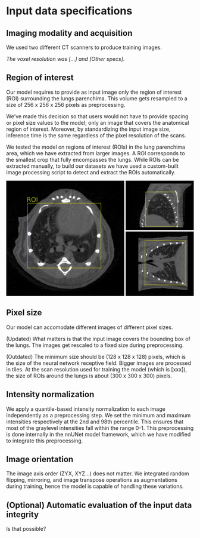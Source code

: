 # Input data specifications

## Imaging modality and acquisition

We used two different CT scanners to produce training images.

*The voxel resolution was [...] and [Other specs]*.

## Region of interest

Our model requires to provide as input image only the region of interest (ROI) surrounding the lungs parenchima. This volume gets resampled to a size of 256 x 256 x 256 pixels as preprocessing.

We've made this decision so that users would not have to provide spacing or pixel size values to the model; only an image that covers the anatomical region of interest. Moreover, by standardizing the input image size, inference time is the same regardless of the pixel resolution of the scans.

We tested the model on regions of interest (ROIs) in the lung parenchima area, which we have extracted from larger images. A ROI corresponds to the smallest crop that fully encompasses the lungs. While ROIs can be extracted manually, to build our datasets we have used a custom-built image processing script to detect and extract the ROIs automatically.

![ROI illustration](../images/roi_demo.png)

## Pixel size

Our model can accomodate different images of different pixel sizes.

(Updated) What matters is that the input image covers the bounding box of the lungs. The images get rescaled to a fixed size during preprocessing.

(Outdated) The minimum size should be (128 x 128 x 128) pixels, which is the size of the neural network receptive field. Bigger images are processed in tiles. At the scan resolution used for training the model (which is [xxx]), the size of ROIs around the lungs is about (300 x 300 x 300) pixels.

## Intensity normalization

We apply a quantile-based intensity normalization to each image independently as a preprocessing step. We set the minimum and maximum intensities respectively at the 2nd and 98th percentile. This ensures that most of the graylevel intensities fall within the range 0-1. This preprocessing is done internally in the nnUNet model framework, which we have modified to integrate this preprocessing.

## Image orientation

The image axis order (ZYX, XYZ...) does not matter. We integrated random flipping, mirroring, and image transpose operations as augmentations during training, hence the model is capable of handling these variations.

## (Optional) Automatic evaluation of the input data integrity

Is that possible?